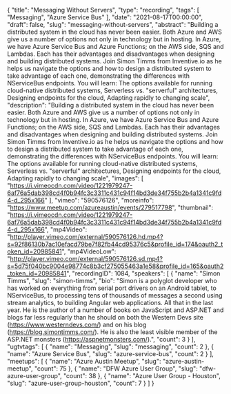 {
  "title": "Messaging Without Servers",
  "type": "recording",
  "tags": [
    "Messaging",
    "Azure Service Bus"
  ],
  "date": "2021-08-17T00:00:00",
  "draft": false,
  "slug": "messaging-without-servers",
  "abstract": "Building a distributed system in the cloud has never been easier. Both Azure and AWS give us a number of options not only in technology but in hosting. In Azure, we have Azure Service Bus and Azure Functions; on the AWS side, SQS and Lambdas. Each has their advantages and disadvantages when designing and building distributed systems. Join Simon Timms from Inventive.io as he helps us navigate the options and how to design a distributed system to take advantage of each one, demonstrating the differences with NServiceBus endpoints. You will learn: The options available for running cloud-native distributed systems, Serverless vs. \"serverful\" architectures, Designing endpoints for the cloud, Adapting rapidly to changing scale",
  "description": "Building a distributed system in the cloud has never been easier. Both Azure and AWS give us a number of options not only in technology but in hosting. In Azure, we have Azure Service Bus and Azure Functions; on the AWS side, SQS and Lambdas. Each has their advantages and disadvantages when designing and building distributed systems. Join Simon Timms from Inventive.io as he helps us navigate the options and how to design a distributed system to take advantage of each one, demonstrating the differences with NServiceBus endpoints. You will learn: The options available for running cloud-native distributed systems, Serverless vs. \"serverful\" architectures, Designing endpoints for the cloud, Adapting rapidly to changing scale",
  "images": [
    "https://i.vimeocdn.com/video/1221979247-6af76a5dab398cd4f0b94fc3c3311c431c94f14bd3de34f755b2b4a1341c9fd4-d_295x166"
  ],
  "vimeo": "590576126",
  "moreinfo": "https://www.meetup.com/azureaustin/events/279517798",
  "thumbnail": "https://i.vimeocdn.com/video/1221979247-6af76a5dab398cd4f0b94fc3c3311c431c94f14bd3de34f755b2b4a1341c9fd4-d_295x166",
  "mp4Video": "http://player.vimeo.com/external/590576126.hd.mp4?s=92f86130b7ac10efacd79be7f82fb44cd95376c5&profile_id=174&oauth2_token_id=20985841",
  "mp4VideoLow": "http://player.vimeo.com/external/590576126.sd.mp4?s=5d75f040bc9004e98774c8b3cf275055463a1e58&profile_id=165&oauth2_token_id=20985841",
  "recordingID": 1084,
  "speakers": [
    {
      "name": "Simon Timms",
      "slug": "simon-timms",
      "bio": "Simon is a polyglot developer who has worked on everything from serial port drivers on an Android tablet, to NServiceBus, to processing tens of thousands of messages a second using stream analytics, to building Angular web applications. All that in the last year. He is the author of a number of books on JavaScript and ASP.NET and blogs far less regularly than he should on both the Western Devs site (https://www.westerndevs.com/) and on his blog (https://blog.simontimms.com/). He is also the least visible member of the ASP.NET monsters (https://aspnetmonsters.com/).",
      "count": 3
    }
  ],
  "ugtvtags": [
    {
      "name": "Messaging",
      "slug": "messaging",
      "count": 2
    },
    {
      "name": "Azure Service Bus",
      "slug": "azure-service-bus",
      "count": 2
    }
  ],
  "meetups": [
    {
      "name": "Azure Austin Meetup",
      "slug": "azure-austin-meetup",
      "count": 75
    },
    {
      "name": "DFW Azure User Group",
      "slug": "dfw-azure-user-group",
      "count": 38
    },
    {
      "name": "Azure User Group - Houston",
      "slug": "azure-user-group-houston",
      "count": 7
    }
  ]
}